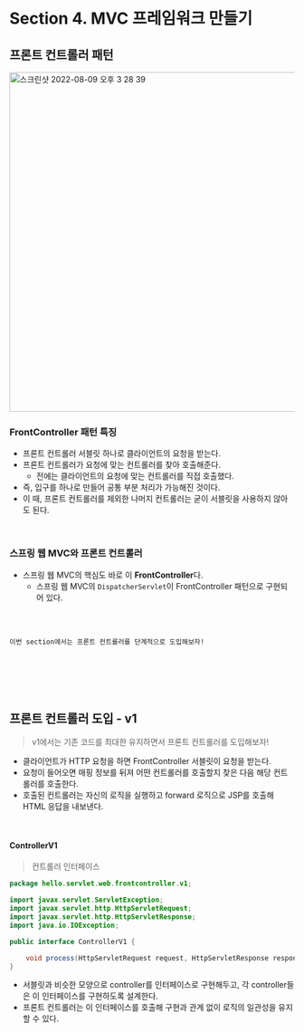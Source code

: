 # Section 4. MVC 프레임워크 만들기
## 프론트 컨트롤러 패턴 
<img width="600" alt="스크린샷 2022-08-09 오후 3 28 39" src="https://user-images.githubusercontent.com/80838501/183583984-89fd63bc-c5f6-43f2-945c-f558cd483f2f.png">


### FrontController 패턴 특징
- 프론트 컨트롤러 서블릿 하나로 클라이언트의 요청을 받는다.
- 프론트 컨트롤러가 요청에 맞는 컨트롤러를 찾아 호출해준다.
  - 전에는 클라이언트의 요청에 맞는 컨트롤러를 직접 호출했다.
- 즉, 입구를 하나로 만들어 공통 부분 처리가 가능해진 것이다.
- 이 때, 프론트 컨트롤러를 제외한 나머지 컨트롤러는 굳이 서블릿을 사용하지 않아도 된다.
<br>

### 스프링 웹 MVC와 프론트 컨트롤러
- 스프링 웹 MVC의 핵심도 바로 이 **FrontController**다.
  - 스프링 웹 MVC의 `DispatcherServlet`이 FrontController 패턴으로 구현되어 있다.
<br>
<br>

```md
이번 section에서는 프론트 컨트롤러를 단계적으로 도입해보자!
```
<br>
<br>
<br>
<br>

## 프론트 컨트롤러 도입 - v1
> v1에서는 기존 코드를 최대한 유지하면서 프론트 컨트롤러를 도입해보자!

- 클라이언트가 HTTP 요청을 하면 FrontController 서블릿이 요청을 받는다.
- 요청이 들어오면 매핑 정보를 뒤져 어떤 컨트롤러를 호출할지 찾은 다음 해당 컨트롤러를 호출한다.
- 호출된 컨트롤러는 자신의 로직을 실행하고 forward 로직으로 JSP를 호출해 HTML 응답을 내보낸다. 
<br>

#### ControllerV1
> 컨트롤러 인터페이스
```java
package hello.servlet.web.frontcontroller.v1;

import javax.servlet.ServletException;
import javax.servlet.http.HttpServletRequest;
import javax.servlet.http.HttpServletResponse;
import java.io.IOException;

public interface ControllerV1 {

    void process(HttpServletRequest request, HttpServletResponse response) throws ServletException, IOException;
}
```
- 서블릿과 비슷한 모양으로 controller를 인터페이스로 구현해두고, 각 controller들은 이 인터페이스를 구현하도록 설계한다.
- 프론트 컨트롤러는 이 인터페이스를 호출해 구현과 관계 없이 로직의 일관성을 유지할 수 있다.
